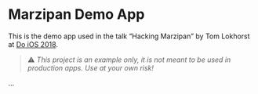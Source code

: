 # Marzipan Demo App

This is the demo app used in the talk “Hacking Marzipan” by Tom Lokhorst at [Do iOS 2018](https://do-ios.com).

> ⚠️ _This project is an example only, it is not meant to be used in production apps. Use at your own risk!_

...

